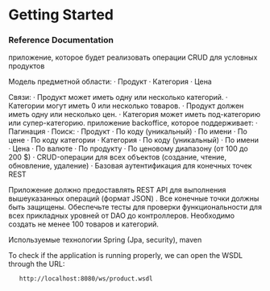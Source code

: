 # Getting Started

### Reference Documentation

приложение, которое будет реализовать операции CRUD для условных продуктов

Модель предметной области:
· Продукт
· Категория
· Цена

Связи:
    · Продукт может иметь одну или несколько категорий.
    · Категории могут иметь 0 или несколько товаров.
    · Продукт должен иметь одну или несколько цен.
    · Категория может иметь под-категорию или супер-категорию.
приложение backoffice, которое поддерживает:
    · Пагинация
    · Поиск:
       · Продукт
           · По коду (уникальный)
           · По имени
           · По цене
           · По коду категории
       · Категория
           · По коду (уникальный)
           · По имени
       · Цена
           · По валюте
           · По продукту
           · По ценовому диапазону (от 100 до 200 $)
    · CRUD-операции для всех объектов (создание, чтение, обновление, удаление)
    · Базовая аутентификация для конечных точек REST

Приложение должно предоставлять REST API для выполнения вышеуказанных операций (формат JSON)
. Все конечные точки должны быть защищены. Обеспечьте тесты для проверки функциональности для всех прикладных
 уровней от DAO до контроллеров. Необходимо создать не менее 100 товаров и категорий.
 
 Используемые  технологии
 Spring (Jpa, security), maven 
 
 
To check if the application is running properly, we can open the WSDL through the URL: 
```http request
   http://localhost:8080/ws/product.wsdl
```